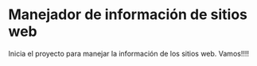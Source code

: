 # Manejador de información de sitios web

Inicia el proyecto para manejar la información de los sitios web. Vamos!!!!

